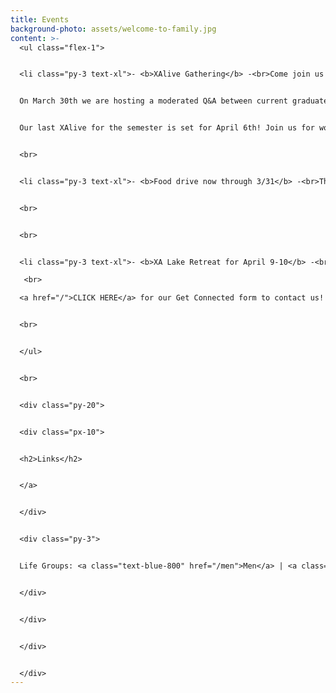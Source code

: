 ```yaml
---
title: Events
background-photo: assets/welcome-to-family.jpg
content: >-
  <ul class="flex-1">


  <li class="py-3 text-xl">- <b>XAlive Gathering</b> -<br>Come join us for a time of worship, prayer and fellowship! Join us as we seek the Lord together!<br> Every Wednesday Night @ 7 PM in Union 3206 <br>


  On March 30th we are hosting a moderated Q&A between current graduate student Parker and alumnus Stephen about their friendship and their time in Chi Alpha. You don't want to miss their impactful story of a deep friendship that changed them and our ministry!<br>


  Our last XAlive for the semester is set for April 6th! Join us for worship, fellowship, and teaching as we wrap up our year.


  <br>


  <li class="py-3 text-xl">- <b>Food drive now through 3/31</b> -<br>Throughout the month of March, we're hosting a food drive benefitting InterFaith Food Shuttle, a non-profit that serves residents of Durham facing food insecurity. Drop of non-perishable goods at Life Groups & XAlive throughout the month. <br>


  <br>


  <br>


  <li class="py-3 text-xl">- <b>XA Lake Retreat for April 9-10</b> -<br>We're going to the lake! We rented a beautiful lake house right on the water, and you're invited to come spend the weekend with us for \*\*\*FREE\*\*\* (food included). We'll be hanging out from 10am on Saturday to around noon on Sunday. There will be canoes & kayaks, swimming, games, and plenty of food. Fill out the Get Connected form if interested!

   <br>

  <a href="/">CLICK HERE</a> for our Get Connected form to contact us!


  <br>


  </ul>


  <br>


  <div class="py-20">


  <div class="px-10">


  <h2>Links</h2>


  </a>


  </div>


  <div class="py-3">


  Life Groups: <a class="text-blue-800" href="/men">Men</a> | <a class="text-blue-800" href="/women">Women</a>


  </div>


  </div>


  </div>


  </div>
---
```

